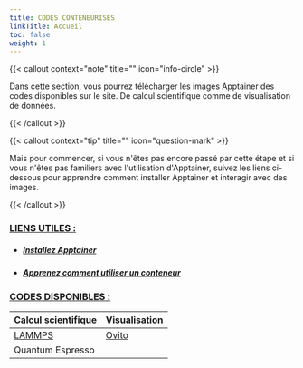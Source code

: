 ```yaml
---
title: CODES CONTENEURISÉS
linkTitle: Accueil
toc: false
weight: 1
---
```


{{< callout context="note" title="" icon="info-circle" >}}

Dans cette section, vous pourrez télécharger les images Apptainer des codes disponibles sur le site. De calcul scientifique comme de visualisation de données.

{{< /callout >}}

{{< callout context="tip" title="" icon="question-mark" >}}

Mais pour commencer, si vous n'êtes pas encore passé par cette étape et si vous n'êtes pas familiers avec l'utilisation d'Apptainer, suivez les liens ci-dessous pour apprendre comment installer Apptainer et interagir avec des images.

{{< /callout >}}

### <u>LIENS UTILES :</u>

- ##### <a href="/fr/documentation/install-apptainer/howto/">Installez Apptainer</a>
- ##### <a href="/fr/documentation/use-apptainer-image/howto/">Apprenez comment utiliser un conteneur</a>


### <u>CODES DISPONIBLES :</u> 
| Calcul scientifique                              | Visualisation                           |
| ------------------------------------------------ | --------------------------------------- |
| [<i class="icon-lammps"></i>LAMMPS](/fr/codes/scientific-computing/lammps/) | [<i class="icon-ovito"></i>Ovito](/fr/codes/visualisation/ovito/) |
| Quantum Espresso                                 |                                         |


<!-- <div class="row">

<div class="col right-border">

<div align="center">

### Calcul scientifique

<ul>
    <li><h4>LAMMPS</h4></li>
</ul>

</div>

</div>

<div class="col">

<div align="center">

### Visualisation

<ul>
    <li><h4>Ovito</h4></li>
</ul>

- #### Ovito

</div>

</div>

</div> -->